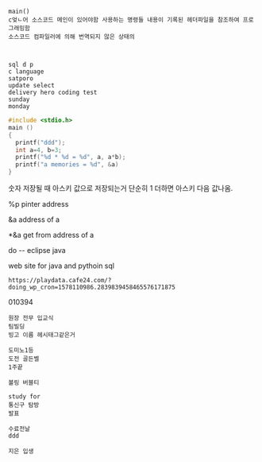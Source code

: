 ```
main()
c엊ㄴ어 소스코드 메인이 있어야함 사용하는 명령들 내용이 기록된 헤더파일을 참조하여 프로그래밍함
소스코드 컴파일러에 의해 번역되지 않은 상태의 



```

```
sql d p 
c language
satporo 
update select
delivery hero coding test
sunday
monday
```

```c
#include <stdio.h>
main ()
{
  printf("ddd");
  int a=4, b=3;
  printf("%d * %d = %d", a, a*b);
  printf("a memories = %d", &a)
}

```

숫자 저장될 때 아스키 값으로 저장되는거 단순히 1 더하면 아스키 다음 값나옴.

%p pinter address

&a address of a 

*&a  get from address of a





do -- eclipse java

web site for java and pythoin sql

```
https://playdata.cafe24.com/?doing_wp_cron=1578110986.2839839458465576171875
```

010394

```
원장 전무 입교식 
팀빌딩 
빙고 이름 헤시태그같은거 

도미노1등 
도전 골든벨
1주끝

볼링 버블티 

study for 
통신구 탐방
발표 

수료전날
ddd

지은 입생
```


